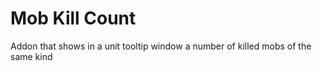 Mob Kill Count
==============

Addon that shows in a unit tooltip window a number of killed mobs of the same kind
